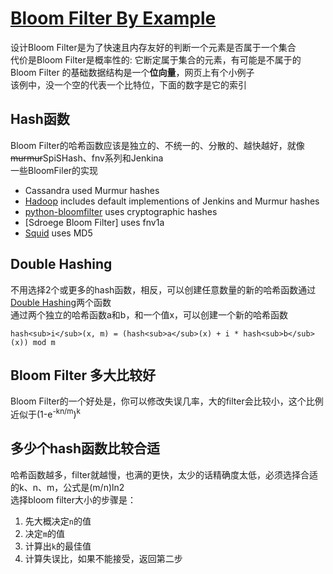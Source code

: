 # [Bloom Filter By Example](http://llimllib.github.io/bloomfilter-tutorial/)
设计Bloom Filter是为了快速且内存友好的判断一个元素是否属于一个集合  
代价是Bloom Filter是概率性的: 它断定属于集合的元素，有可能是不属于的  
Bloom Filter 的基础数据结构是一个**位向量**，网页上有个小例子  
该例中，没一个空的代表一个比特位，下面的数字是它的索引

## Hash函数
Bloom
Filter的哈希函数应该是独立的、不统一的、分散的、越快越好，就像~~murmur~~SpiSHash、fnv系列和Jenkina  
一些BloomFiler的实现  
- Cassandra used  Murmur hashes
- [Hadoop](http://salsahpc.indiana.edu/tutorial/apps/hadoop-0.20.203.0/docs/api/org/apache/hadoop/util/hash/Hash.html) includes default implementions of Jenkins and Murmur hashes
- [python-bloomfilter](https://github.com/jaybaird/python-bloomfilter/blob/master/pybloom/pybloom.py) uses cryptographic hashes
- [Sdroege Bloom Filter] uses fnv1a
- [Squid]() uses MD5

## Double Hashing
不用选择2个或更多的hash函数，相反，可以创建任意数量的新的哈希函数通过[Double
Hashing](https://en.wikipedia.org/wiki/Double_hashing)两个函数  
通过两个独立的哈希函数a和b，和一个值x，可以创建一个新的哈希函数  
```
hash<sub>i</sub>(x, m) = (hash<sub>a</sub>(x) + i * hash<sub>b</sub>(x)) mod m
```

## Bloom Filter 多大比较好
Bloom Filter的一个好处是，你可以修改失误几率，大的filter会比较小，这个比例近似于(1-e<sup>-kn/m</sup>)<sup>k</sup>

## 多少个hash函数比较合适
哈希函数越多，filter就越慢，也满的更快，太少的话精确度太低，必须选择合适的k、n、m，公式是(m/n)ln2  
选择bloom filter大小的步骤是：  
1. 先大概决定`n`的值  
2. 决定`m`的值  
3. 计算出`k`的最佳值  
4. 计算失误比，如果不能接受，返回第二步  
